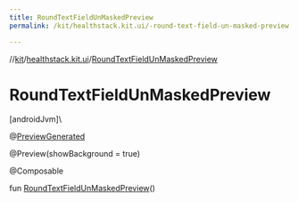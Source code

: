```yaml
---
title: RoundTextFieldUnMaskedPreview
permalink: /kit/healthstack.kit.ui/-round-text-field-un-masked-preview.html

---
```

//[kit](/kit.html)/[healthstack.kit.ui](index.html)/[RoundTextFieldUnMaskedPreview](-round-text-field-un-masked-preview.html)



# RoundTextFieldUnMaskedPreview



[androidJvm]\




@[PreviewGenerated](../healthstack.kit.annotation/-preview-generated/index.html)



@Preview(showBackground = true)



@Composable



fun [RoundTextFieldUnMaskedPreview](-round-text-field-un-masked-preview.html)()




